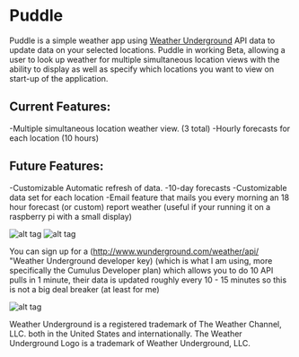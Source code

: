 Puddle
======

Puddle is a simple weather app using <a href="http://www.wunderground.com/">Weather Underground</a> API data to update data on your selected locations.
Puddle in working Beta, allowing a user to look up weather for multiple simultaneous location views with the ability to display as well as specify which locations you want to view on start-up of the application.

Current Features:
-----------------
-Multiple simultaneous location weather view. (3 total)
-Hourly forecasts for each location (10 hours)

Future Features:
----------------
-Customizable Automatic refresh of data.
-10-day forecasts
-Customizable data set for each location
-Email feature that mails you every morning an 18 hour forecast (or custom) report weather (useful if your running it on a raspberry pi with a small display)

![alt tag](http://metacache.net/images/puddle_v_latest.png) ![alt tag](http://metacache.net/images/puddle_hourly_forecast.png)

You can sign up for a (http://www.wunderground.com/weather/api/ "Weather Underground developer key) (which is what I am using, more specifically the Cumulus Developer plan) which allows you to do 10 API pulls in 1 minute, their data is updated roughly every 10 - 15 minutes so this is not a big deal breaker (at least for me)

![alt tag](http://metacache.net/images/wundergroundLogo_4c_horz.png)

Weather Underground is a registered trademark of The Weather Channel, LLC. both in the United States and internationally. The Weather Underground Logo is a trademark of Weather Underground, LLC.

